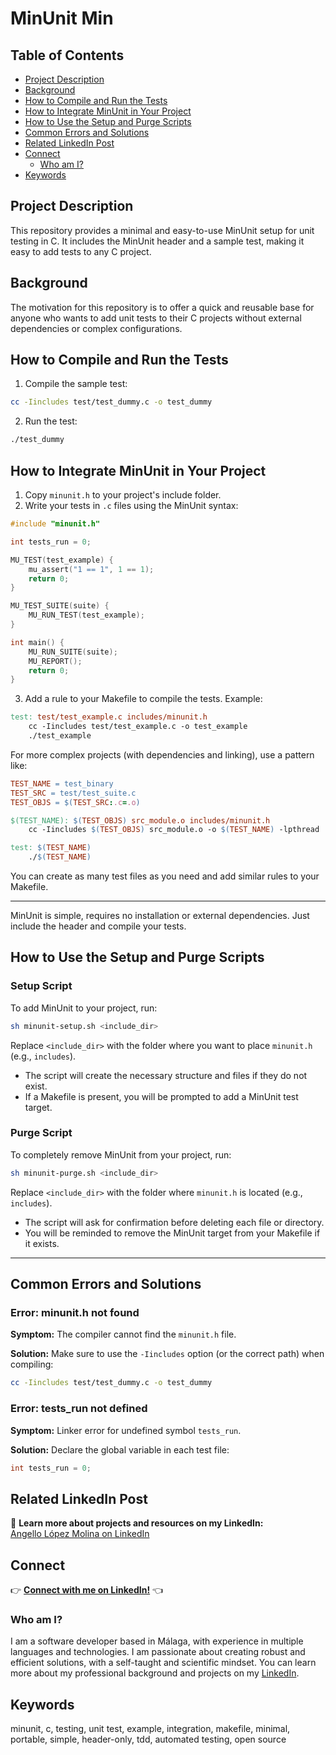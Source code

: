 # MinUnit Min

## Table of Contents
- [Project Description](#project-description)
- [Background](#background)
- [How to Compile and Run the Tests](#how-to-compile-and-run-the-tests)
- [How to Integrate MinUnit in Your Project](#how-to-integrate-minunit-in-your-project)
- [How to Use the Setup and Purge Scripts](#how-to-use-the-setup-and-purge-scripts)
- [Common Errors and Solutions](#common-errors-and-solutions)
- [Related LinkedIn Post](#related-linkedin-post)
- [Connect](#connect)
  - [Who am I?](#who-am-i)
- [Keywords](#keywords)

## Project Description
This repository provides a minimal and easy-to-use MinUnit setup for unit testing in C. It includes the MinUnit header and a sample test, making it easy to add tests to any C project.

## Background
The motivation for this repository is to offer a quick and reusable base for anyone who wants to add unit tests to their C projects without external dependencies or complex configurations.

## How to Compile and Run the Tests

1. Compile the sample test:

```bash
cc -Iincludes test/test_dummy.c -o test_dummy
```

2. Run the test:

```bash
./test_dummy
```

## How to Integrate MinUnit in Your Project

1. Copy `minunit.h` to your project's include folder.
2. Write your tests in `.c` files using the MinUnit syntax:

```c
#include "minunit.h"

int tests_run = 0;

MU_TEST(test_example) {
    mu_assert("1 == 1", 1 == 1);
    return 0;
}

MU_TEST_SUITE(suite) {
    MU_RUN_TEST(test_example);
}

int main() {
    MU_RUN_SUITE(suite);
    MU_REPORT();
    return 0;
}
```

3. Add a rule to your Makefile to compile the tests. Example:

```makefile
test: test/test_example.c includes/minunit.h
	cc -Iincludes test/test_example.c -o test_example
	./test_example
```

For more complex projects (with dependencies and linking), use a pattern like:

```makefile
TEST_NAME = test_binary
TEST_SRC = test/test_suite.c
TEST_OBJS = $(TEST_SRC:.c=.o)

$(TEST_NAME): $(TEST_OBJS) src_module.o includes/minunit.h
	cc -Iincludes $(TEST_OBJS) src_module.o -o $(TEST_NAME) -lpthread

test: $(TEST_NAME)
	./$(TEST_NAME)
```

You can create as many test files as you need and add similar rules to your Makefile.

---

MinUnit is simple, requires no installation or external dependencies. Just include the header and compile your tests.

## How to Use the Setup and Purge Scripts

### Setup Script
To add MinUnit to your project, run:

```bash
sh minunit-setup.sh <include_dir>
```
Replace `<include_dir>` with the folder where you want to place `minunit.h` (e.g., `includes`).

- The script will create the necessary structure and files if they do not exist.
- If a Makefile is present, you will be prompted to add a MinUnit test target.

### Purge Script
To completely remove MinUnit from your project, run:

```bash
sh minunit-purge.sh <include_dir>
```
Replace `<include_dir>` with the folder where `minunit.h` is located (e.g., `includes`).

- The script will ask for confirmation before deleting each file or directory.
- You will be reminded to remove the MinUnit target from your Makefile if it exists.

---

## Common Errors and Solutions

### Error: minunit.h not found

**Symptom:**
The compiler cannot find the `minunit.h` file.

**Solution:**
Make sure to use the `-Iincludes` option (or the correct path) when compiling:

```bash
cc -Iincludes test/test_dummy.c -o test_dummy
```

### Error: tests_run not defined

**Symptom:**
Linker error for undefined symbol `tests_run`.

**Solution:**
Declare the global variable in each test file:

```c
int tests_run = 0;
```

## Related LinkedIn Post

🔗 **Learn more about projects and resources on my LinkedIn:**  
[Angello López Molina on LinkedIn](https://www.linkedin.com/in/angellopezmolina/)

## Connect

👉 **[Connect with me on LinkedIn!](https://www.linkedin.com/in/angellopezmolina/)** 👈

### Who am I?

I am a software developer based in Málaga, with experience in multiple languages and technologies. I am passionate about creating robust and efficient solutions, with a self-taught and scientific mindset. You can learn more about my professional background and projects on my [LinkedIn](https://www.linkedin.com/in/angellopezmolina/).

## Keywords
minunit, c, testing, unit test, example, integration, makefile, minimal, portable, simple, header-only, tdd, automated testing, open source
